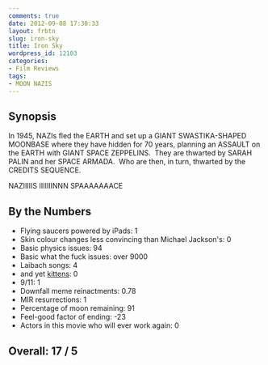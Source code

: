 ```yaml
---
comments: true
date: 2012-09-08 17:30:33
layout: frbtn
slug: iron-sky
title: Iron Sky
wordpress_id: 12103
categories:
- Film Reviews
tags:
- MOON NAZIS
---
```


## Synopsis

In 1945, NAZIs fled the EARTH and set up a GIANT SWASTIKA-SHAPED MOONBASE where they have hidden for 70 years, planning an ASSAULT on the EARTH with GIANT SPACE ZEPPELINS.  They are thwarted by SARAH PALIN and her SPACE ARMADA.  Who are then, in turn, thwarted by the CREDITS SEQUENCE.

NAZIIIIIS IIIIIIINNN SPAAAAAAACE

## By the Numbers

  * Flying saucers powered by iPads: 1
  * Skin colour changes less convincing than Michael Jackson's: 0
  * Basic physics issues: 94
  * Basic what the fuck issues: over 9000
  * Laibach songs: 4
  * and yet [kittens](http://www.rathergood.com/laibach): 0
  * 9/11: 1
  * Downfall meme reinactments: 0.78
  * MIR resurrections: 1
  * Percentage of moon remaining: 91
  * Feel-good factor of ending: -23
  * Actors in this movie who will ever work again: 0

## Overall: 17 / 5
